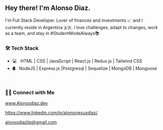 <h2> Hey there! I'm Alonso Diaz.</h2>

I'm Full Stack Developer.
Lover of finances and investments 📈 and I currently reside in Argentina 🇦🇷.
I love challenges, adapt to changes, work as a team, and stay in #StudentModeAlways📚
<br/>

<h3>🛠 Tech Stack</h3>

- 💻 &nbsp; HTML | CSS | JavaScript | React.js | Redux.js | Tailwind CSS
- 🛢 &nbsp;  NodeJS | Express.js |Postgresql | Sequelize | MongoDB | Mongoose 

<br/>

<h3> 🤝🏻 Connect with Me </h3>

www.Alonsodiaz.dev<br/>

https://www.linkedin.com/in/alonsojesusdiaz/<br/>

alonsodiazlip@gmail.com<br/>
